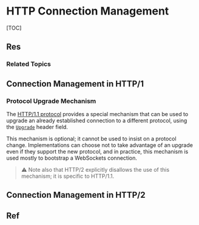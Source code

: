 # HTTP Connection Management

[TOC]



## Res
### Related Topics



## Connection Management in HTTP/1

### Protocol Upgrade Mechanism
The [HTTP/1.1 protocol](https://developer.mozilla.org/en-US/docs/Web/HTTP) provides a special mechanism that can be used to upgrade an already established connection to a different protocol, using the [`Upgrade`](https://developer.mozilla.org/en-US/docs/Web/HTTP/Headers/Upgrade) header field.

This mechanism is optional; it cannot be used to insist on a protocol change. Implementations can choose not to take advantage of an upgrade even if they support the new protocol, and in practice, this mechanism is used mostly to bootstrap a WebSockets connection.

> ⚠ Note also that HTTP/2 explicitly disallows the use of this mechanism; it is specific to HTTP/1.1.


## Connection Management in HTTP/2



## Ref

